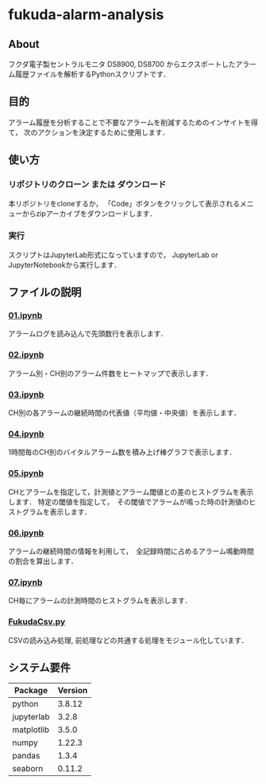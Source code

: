 # fukuda-alarm-analysis
## About
フクダ電子製セントラルモニタ DS8900, DS8700 からエクスポートしたアラーム履歴ファイルを解析するPythonスクリプトです．

## 目的
アラーム履歴を分析することで不要なアラームを削減するためのインサイトを得て， 次のアクションを決定するために使用します．

## 使い方
### リポジトリのクローン または ダウンロード
本リポジトリをcloneするか， 「Code」ボタンをクリックして表示されるメニューからzipアーカイブをダウンロードします．

### 実行
スクリプトはJupyterLab形式になっていますので， JupyterLab or JupyterNotebookから実行します．

## ファイルの説明
### [01.ipynb](https://github.com/cepop/fukuda-alarm-analysis/blob/main/01.ipynb)
アラームログを読み込んで先頭数行を表示します．

### [02.ipynb](https://github.com/cepop/fukuda-alarm-analysis/blob/main/02.ipynb)
アラーム別・CH別のアラーム件数をヒートマップで表示します．

### [03.ipynb](https://github.com/cepop/fukuda-alarm-analysis/blob/main/03.ipynb)
CH別の各アラームの継続時間の代表値（平均値・中央値）を表示します．

### [04.ipynb](https://github.com/cepop/fukuda-alarm-analysis/blob/main/04.ipynb)
1時間毎のCH別のバイタルアラーム数を積み上げ棒グラフで表示します．

### [05.ipynb](https://github.com/cepop/fukuda-alarm-analysis/blob/main/05.ipynb)
CHとアラームを指定して，計測値とアラーム閾値との差のヒストグラムを表示します．
特定の閾値を指定して，　その閾値でアラームが鳴った時の計測値のヒストグラムを表示します．

### [06.ipynb](https://github.com/cepop/fukuda-alarm-analysis/blob/main/06.ipynb)
アラームの継続時間の情報を利用して，　全記録時間に占めるアラーム鳴動時間の割合を算出します．

### [07.ipynb](https://github.com/cepop/fukuda-alarm-analysis/blob/main/07.ipynb)
CH毎にアラームの計測時間のヒストグラムを表示します． 

### [FukudaCsv.py](https://github.com/cepop/fukuda-alarm-analysis/blob/main/FukudaCsv.py)
CSVの読み込み処理, 前処理などの共通する処理をモジュール化しています．　

## システム要件
| Package                       | Version      |
| ----------------------------  | ------------ |
| python                        | 3.8.12 |
| jupyterlab                    | 3.2.8 |
| matplotlib                    | 3.5.0 |
| numpy                         | 1.22.3 |
| pandas                        | 1.3.4 |
| seaborn                       | 0.11.2 |
